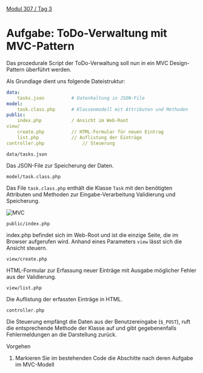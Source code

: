  [Modul 307 / Tag 3](/ilv.307/03-modul-307)
 
# Aufgabe: ToDo-Verwaltung mit MVC-Pattern

Das prozedurale Script der ToDo-Verwaltung soll nun in ein MVC Design-Pattern überführt werden.

Als Grundlage dient uns folgende Dateistruktur:

```yaml
data: 
	tasks.json          # Datenhaltung in JSON-File
model: 
	task.class.php      # Klassenmodell mit Attributen und Methoden
public:
	index.php           / Ansicht im Web-Root 
view/
	create.php          // HTML-Formular für neuen Eintrag
	list.php            // Auflistung der Einträge
controller.php              // Steuerung
```

`data/tasks.json`

Das JSON-File zur Speicherung der Daten.

`model/task.class.php`

Das File `task.class.php` enthält die Klasse `Task` mit den benötigten Attributen und Methoden zur Eingabe-Verarbeitung Validierung und Speicherung. 

![MVC](/ilv.307/assets/images/uml-class-task.png)

`public/index.php`

index.php befindet sich im Web-Root und ist die einzige Seite, die im Browser aufgerufen wird. Anhand eines Parameters `view` lässt sich die Ansicht steuern.

`view/create.php`

HTML-Formular zur Erfassung neuer Einträge mit Ausgabe möglicher Fehler aus der Validierung.

`view/list.php`

Die Auflistung der erfassten Einträge in HTML.

`controller.php`

Die Steuerung empfängt die Daten aus der Benutzereingabe (`$_POST`), ruft die entsprechende Methode der Klasse auf und gibt gegebenenfalls Fehlermeldungen an die Darstellung zurück.

Vorgehen

1. Markieren Sie im bestehenden Code die Abschitte nach deren Aufgabe im MVC-Modell
<!--stackedit_data:
eyJoaXN0b3J5IjpbLTg0NDQ1OTA1OF19
-->